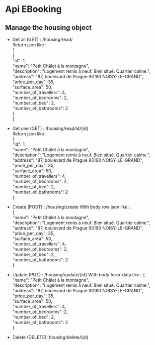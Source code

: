 # Api EBooking  

## Manage the housing object  
* Get all (GET) : /housing/read/  
Return json like :  
[  
    {  
        "id": 1,  
        "name": "Petit Châlet à la montagne",  
        "description": "Logement remis à neuf. Bien situé. Quartier calme.",  
        "address": "87, boulevard de Prague 93160 NOISY-LE-GRAND",  
        "price_per_day": 35,  
        "surface_area": 50,  
        "number_of_travellers": 4,  
        "number_of_bedrooms": 2,  
        "number_of_bed": 2,  
        "number_of_bathrooms": 2  
    }  
]  

* Get one (GET) : /housing/read/id/{id}  
Return json like :  
{  
    "id": 1,  
    "name": "Petit Châlet à la montagne",  
    "description": "Logement remis à neuf. Bien situé. Quartier calme.",  
    "address": "87, boulevard de Prague 93160 NOISY-LE-GRAND",  
    "price_per_day": 35,  
    "surface_area": 50,  
    "number_of_travellers": 4,  
    "number_of_bedrooms": 2,  
    "number_of_bed": 2,  
    "number_of_bathrooms": 2  
} 

* Create (POST) : /housing/create
With body row json like :  
{  
    "name": "Petit Châlet à la montagne",  
    "description": "Logement remis à neuf. Bien situé. Quartier calme.",  
    "address": "87, boulevard de Prague 93160 NOISY-LE-GRAND",  
    "price_per_day": 35,  
    "surface_area": 50,  
    "number_of_travellers": 4,  
    "number_of_bedrooms": 2,  
    "number_of_bed": 2,  
    "number_of_bathrooms": 2  
}   

* Update (PUT) : /housing/update/{id} 
With body form-data like : 
{   
    "name": "Petit Châlet à la montagne",  
    "description": "Logement remis à neuf. Bien situé. Quartier calme.",  
    "address": "87, boulevard de Prague 93160 NOISY-LE-GRAND",  
    "price_per_day": 35,  
    "surface_area": 50,  
    "number_of_travellers": 4,  
    "number_of_bedrooms": 2,  
    "number_of_bed": 2,  
    "number_of_bathrooms": 2  
} 

* Delete (DELETE): housing/delete/{id}
